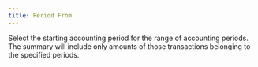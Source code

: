 ```yaml
---
title: Period From
---
```



Select the starting accounting period for the range of accounting periods. The summary will include only amounts of those transactions belonging to the specified periods.
